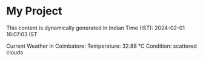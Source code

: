 # My Project

This content is dynamically generated in Indian Time (IST): 2024-02-01 16:07:03 IST


Current Weather in Coimbatore:
Temperature: 32.88 °C
Condition: scattered clouds
